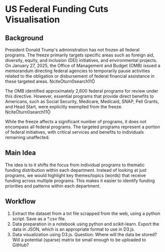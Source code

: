 # US Federal Funding Cuts Visualisation

## Background 

President Donald Trump's administration has not frozen all federal programs. The freeze primarily targets specific areas such as foreign aid, diversity, equity, and inclusion (DEI) initiatives, and environmental projects. On January 27, 2025, the Office of Management and Budget (OMB) issued a memorandum directing federal agencies to temporarily pause activities related to the obligation or disbursement of federal financial assistance in these targeted areas. citeturn0search11

The OMB identified approximately 2,600 federal programs for review under this directive. However, essential programs that provide direct benefits to Americans, such as Social Security, Medicare, Medicaid, SNAP, Pell Grants, and Head Start, were explicitly exempted from the freeze. citeturn0search11

While the freeze affects a significant number of programs, it does not encompass all federal programs. The targeted programs represent a portion of federal initiatives, with critical services and benefits to individuals remaining unaffected. 

## Main Idea

The idea is to it shifts the focus from individual programs to thematic funding distribution within each department. Instead of looking at just programs, we would highlight key themes/topics (words) that receive funding across multiple programs. This makes it easier to identify funding priorities and patterns within each department.

## Workflow

1. Extract the dataset from a txt file scrapped from the web, using a python script. Save as a *.csv file.
2. Data preparation in a notebook using python and scikit-learn. Export the data in JSON, which is an appropriate format to use in D3.js.
3. Data visualization using D3.js. Question: Where will the data be stored? Will a potential (sparse) matrix be small enough to be uploaded to GitHub?
